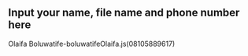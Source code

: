 ## Input your name, file name and phone number here
Olaifa Boluwatife-boluwatifeOlaifa.js(08105889617)
